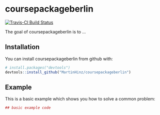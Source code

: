 
<!-- README.md is generated from README.Rmd. Please edit that file -->
coursepackageberlin
===================

[![Travis-CI Build Status](https://travis-ci.org/MartinHinz/coursepackageberlin.svg?branch=master)](https://travis-ci.org/MartinHinz/coursepackageberlin)

The goal of coursepackageberlin is to ...

Installation
------------

You can install coursepackageberlin from github with:

``` r
# install.packages("devtools")
devtools::install_github("MartinHinz/coursepackageberlin")
```

Example
-------

This is a basic example which shows you how to solve a common problem:

``` r
## basic example code
```
